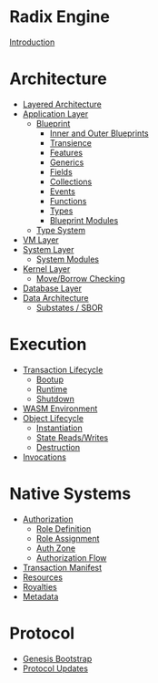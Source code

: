 # Radix Engine

[Introduction](README.md)

# Architecture

- [Layered Architecture](architecture/layers.md)
- [Application Layer](architecture/application/README.md)
  - [Blueprint](architecture/application/blueprint/README.md)
    - [Inner and Outer Blueprints](architecture/application/blueprint/inner_outer.md)
    - [Transience](architecture/application/blueprint/transience.md)
    - [Features](architecture/application/blueprint/features.md)
    - [Generics](architecture/application/blueprint/generics.md)
    - [Fields](architecture/application/blueprint/fields.md)
    - [Collections](architecture/application/blueprint/collections.md)
    - [Events](architecture/application/blueprint/events.md)
    - [Functions](architecture/application/blueprint/functions.md)
    - [Types](architecture/application/blueprint/types.md)
    - [Blueprint Modules](architecture/application/blueprint/blueprint_modules.md)
  - [Type System]()
- [VM Layer](architecture/vm.md)
- [System Layer](architecture/system.md)
  - [System Modules]()
- [Kernel Layer](architecture/kernel.md)
  - [Move/Borrow Checking]()
- [Database Layer](architecture/database.md)
- [Data Architecture]()
  - [Substates / SBOR]()

# Execution

- [Transaction Lifecycle](execution/lifecycle.md)
  - [Bootup](execution/bootup.md)
  - [Runtime]()
  - [Shutdown](execution/shutdown.md)
- [WASM Environment](architecture/application/wasm_environment.md)
- [Object Lifecycle]()
  - [Instantiation]()
  - [State Reads/Writes]()
  - [Destruction]()
- [Invocations]()

# Native Systems

- [Authorization](native/access_control/README)
  - [Role Definition](native/access_control/role_definition.md)
  - [Role Assignment](native/access_control/role_assignment.md)
  - [Auth Zone](native/access_control/authzone.md)
  - [Authorization Flow](native/access_control/authorization.md)
- [Transaction Manifest]()
- [Resources]()
- [Royalties]()
- [Metadata]()

# Protocol
- [Genesis Bootstrap]()
- [Protocol Updates]()
 